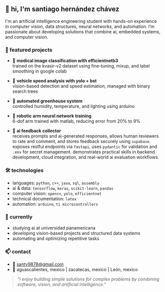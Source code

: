 ## 🐉 hi, I'm santiago hernández chávez

I'm an artificial intelligence engineering student with hands-on experience in computer vision, data structures, neural networks, and automation. I’m passionate about developing solutions that combine ai, embedded systems, and computer vision.

### 🌟 featured projects

- 🦾 **medical image classification with efficientnetb3**  
  trained on the kvasir-v2 dataset using fine-tuning, mixup, and label smoothing in google colab  

- 🛵 **vehicle speed analysis with yolo + bst**  
  vision-based detection and speed estimation, managed with binary search trees  

- 🌵 **automated greenhouse system**  
  controlled humidity, temperature, and lighting using arduino  

- 🦜 **robotic arm neural network training**  
  6-dof arm trained with matlab, reducing error from 20% to 9%  

- 🧃 **ai feedback collector**  
  receives prompts and ai-generated responses, allows human reviewers to rate and comment, and stores feedback securely using `supabase`. exposes restful endpoints via `fastapi`, uses `pydantic` for validation and `.env` for secret management. demonstrates practical skills in backend development, cloud integration, and real-world ai evaluation workflows.

### 🛠️ technologies

- languages: `python`, `c++`, `java`, `sql`, `assembly`  
- ai & data: `tensorflow`, `keras`, `scikit-learn`, `pandas`  
- computer vision: `opencv`, `yolo`, `efficientnet`  
- technical documentation: `latex`  
- automation: `arduino`, `ti microcontrollers`

### 🌱 currently

- studying ai at universidad panamericana  
- developing vision-based projects and structured data systems  
- automating and optimizing repetitive tasks

### 📫 contact

- 📧 santy9878@gmail.com  
- 📍 aguascalientes, mexico | zacatecas, mexico | León, mexico 

> *"i enjoy building simple solutions for complex problems by combining software, vision, and artificial intelligence."*
